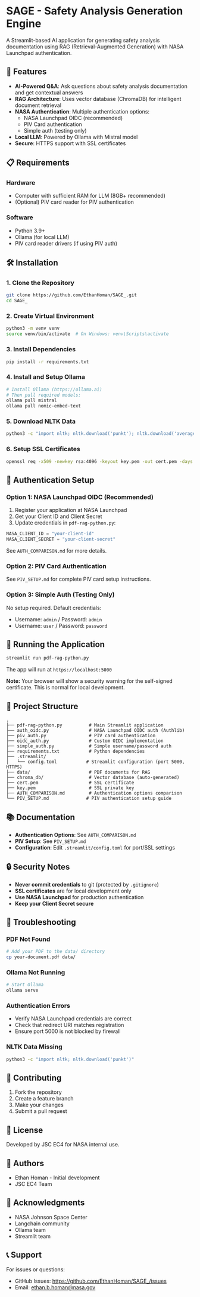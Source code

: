 # SAGE - Safety Analysis Generation Engine

A Streamlit-based AI application for generating safety analysis documentation using RAG (Retrieval-Augmented Generation) with NASA Launchpad authentication.

## 🚀 Features

- **AI-Powered Q&A**: Ask questions about safety analysis documentation and get contextual answers
- **RAG Architecture**: Uses vector database (ChromaDB) for intelligent document retrieval
- **NASA Authentication**: Multiple authentication options:
  - NASA Launchpad OIDC (recommended)
  - PIV Card authentication
  - Simple auth (testing only)
- **Local LLM**: Powered by Ollama with Mistral model
- **Secure**: HTTPS support with SSL certificates

## 📋 Requirements

### Hardware
- Computer with sufficient RAM for LLM (8GB+ recommended)
- (Optional) PIV card reader for PIV authentication

### Software
- Python 3.9+
- Ollama (for local LLM)
- PIV card reader drivers (if using PIV auth)

## 🛠️ Installation

### 1. Clone the Repository
```bash
git clone https://github.com/EthanHoman/SAGE_.git
cd SAGE_
```

### 2. Create Virtual Environment
```bash
python3 -m venv venv
source venv/bin/activate  # On Windows: venv\Scripts\activate
```

### 3. Install Dependencies
```bash
pip install -r requirements.txt
```

### 4. Install and Setup Ollama
```bash
# Install Ollama (https://ollama.ai)
# Then pull required models:
ollama pull mistral
ollama pull nomic-embed-text
```

### 5. Download NLTK Data
```bash
python3 -c "import nltk; nltk.download('punkt'); nltk.download('averaged_perceptron_tagger')"
```

### 6. Setup SSL Certificates
```bash
openssl req -x509 -newkey rsa:4096 -keyout key.pem -out cert.pem -days 365 -nodes -subj "/C=US/ST=Texas/L=Houston/O=NASA JSC/OU=EC4/CN=localhost"
```

## 🔐 Authentication Setup

### Option 1: NASA Launchpad OIDC (Recommended)

1. Register your application at NASA Launchpad
2. Get your Client ID and Client Secret
3. Update credentials in `pdf-rag-python.py`:
```python
NASA_CLIENT_ID = "your-client-id"
NASA_CLIENT_SECRET = "your-client-secret"
```

See `AUTH_COMPARISON.md` for more details.

### Option 2: PIV Card Authentication

See `PIV_SETUP.md` for complete PIV card setup instructions.

### Option 3: Simple Auth (Testing Only)

No setup required. Default credentials:
- Username: `admin` / Password: `admin`
- Username: `user` / Password: `password`

## 🏃 Running the Application

```bash
streamlit run pdf-rag-python.py
```

The app will run at `https://localhost:5000`

**Note:** Your browser will show a security warning for the self-signed certificate. This is normal for local development.

## 📁 Project Structure

```
.
├── pdf-rag-python.py          # Main Streamlit application
├── auth_oidc.py               # NASA Launchpad OIDC auth (Authlib)
├── piv_auth.py                # PIV card authentication
├── oidc_auth.py               # Custom OIDC implementation
├── simple_auth.py             # Simple username/password auth
├── requirements.txt           # Python dependencies
├── .streamlit/
│   └── config.toml           # Streamlit configuration (port 5000, HTTPS)
├── data/                      # PDF documents for RAG
├── chroma_db/                 # Vector database (auto-generated)
├── cert.pem                   # SSL certificate
├── key.pem                    # SSL private key
├── AUTH_COMPARISON.md         # Authentication options comparison
└── PIV_SETUP.md              # PIV authentication setup guide
```

## 📚 Documentation

- **Authentication Options**: See `AUTH_COMPARISON.md`
- **PIV Setup**: See `PIV_SETUP.md`
- **Configuration**: Edit `.streamlit/config.toml` for port/SSL settings

## 🔒 Security Notes

- **Never commit credentials** to git (protected by `.gitignore`)
- **SSL certificates** are for local development only
- **Use NASA Launchpad** for production authentication
- **Keep your Client Secret secure**

## 🐛 Troubleshooting

### PDF Not Found
```bash
# Add your PDF to the data/ directory
cp your-document.pdf data/
```

### Ollama Not Running
```bash
# Start Ollama
ollama serve
```

### Authentication Errors
- Verify NASA Launchpad credentials are correct
- Check that redirect URI matches registration
- Ensure port 5000 is not blocked by firewall

### NLTK Data Missing
```bash
python3 -c "import nltk; nltk.download('punkt')"
```

## 🤝 Contributing

1. Fork the repository
2. Create a feature branch
3. Make your changes
4. Submit a pull request

## 📝 License

Developed by JSC EC4 for NASA internal use.

## 👥 Authors

- Ethan Homan - Initial development
- JSC EC4 Team

## 🙏 Acknowledgments

- NASA Johnson Space Center
- Langchain community
- Ollama team
- Streamlit team

## 📞 Support

For issues or questions:
- GitHub Issues: https://github.com/EthanHoman/SAGE_/issues
- Email: ethan.b.homan@nasa.gov
